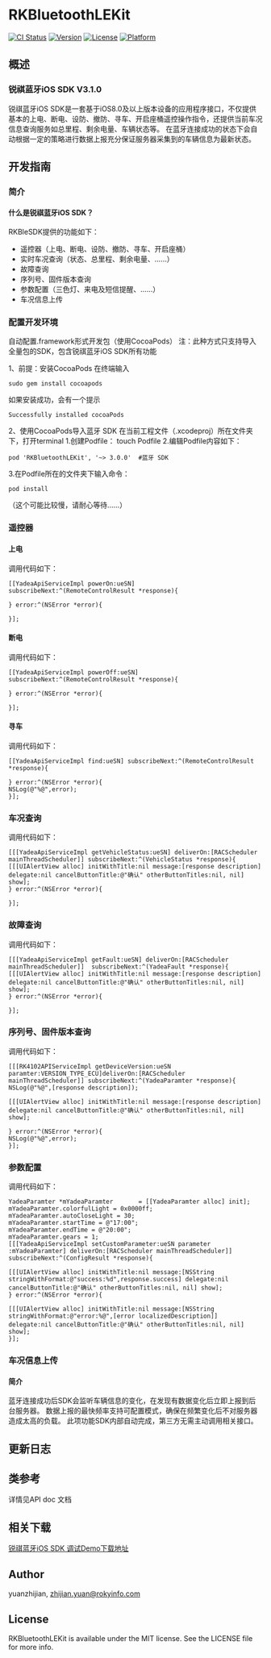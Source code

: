 # RKBluetoothLEKit

[![CI Status](http://img.shields.io/travis/yuanzhijian/RKBluetoothLEKit.svg?style=flat)](https://travis-ci.org/yuanzhijian/RKBluetoothLEKit)
[![Version](https://img.shields.io/cocoapods/v/RKBluetoothLEKit.svg?style=flat)](http://cocoapods.org/pods/RKBluetoothLEKit)
[![License](https://img.shields.io/cocoapods/l/RKBluetoothLEKit.svg?style=flat)](http://cocoapods.org/pods/RKBluetoothLEKit)
[![Platform](https://img.shields.io/cocoapods/p/RKBluetoothLEKit.svg?style=flat)](http://cocoapods.org/pods/RKBluetoothLEKit)
## 概述
### 锐祺蓝牙iOS SDK V3.1.0
锐祺蓝牙iOS SDK是一套基于iOS8.0及以上版本设备的应用程序接口，不仅提供基本的上电、断电、设防、撤防、寻车、开启座桶遥控操作指令，还提供当前车况信息查询服务如总里程、剩余电量、车辆状态等。
在蓝牙连接成功的状态下会自动根据一定的策略进行数据上报充分保证服务器采集到的车辆信息为最新状态。

## 开发指南
### 简介
#### 什么是锐祺蓝牙iOS SDK？
RKBleSDK提供的功能如下：
- 遥控器（上电、断电、设防、撤防、寻车、开启座桶）
- 实时车况查询（状态、总里程、剩余电量、......）
- 故障查询
- 序列号、固件版本查询
- 参数配置（三色灯、来电及短信提醒、......）
- 车况信息上传

### 配置开发环境
自动配置.framework形式开发包（使用CocoaPods）
注：此种方式只支持导入全量包的SDK，包含锐祺蓝牙iOS SDK所有功能

1、前提：安装CocoaPods
在终端输入
```
sudo gem install cocoapods
```
如果安装成功，会有一个提示
```
Successfully installed cocoaPods
```
2、使用CocoaPods导入蓝牙 SDK
在当前工程文件（.xcodeproj）所在文件夹下，打开terminal
1.创建Podfile：
touch Podfile
2.编辑Podfile内容如下：

```
pod 'RKBluetoothLEKit', '~> 3.0.0'  #蓝牙 SDK
```

3.在Podfile所在的文件夹下输入命令：

```
pod install
```
（这个可能比较慢，请耐心等待……）
### 遥控器
#### 上电
调用代码如下：

```
[[YadeaApiServiceImpl powerOn:ueSN] subscribeNext:^(RemoteControlResult *response){

} error:^(NSError *error){

}];
```


#### 断电
调用代码如下：

```
[[YadeaApiServiceImpl powerOff:ueSN] subscribeNext:^(RemoteControlResult *response){

} error:^(NSError *error){

}];
```

#### 寻车
调用代码如下：

```
[[YadeaApiServiceImpl find:ueSN] subscribeNext:^(RemoteControlResult *response){

} error:^(NSError *error){
NSLog(@"%@",error);
}];
```

### 车况查询
调用代码如下：

```
[[[YadeaApiServiceImpl getVehicleStatus:ueSN] deliverOn:[RACScheduler mainThreadScheduler]] subscribeNext:^(VehicleStatus *response){
[[[UIAlertView alloc] initWithTitle:nil message:[response description] delegate:nil cancelButtonTitle:@"确认" otherButtonTitles:nil, nil] show];
} error:^(NSError *error){

}];
```

### 故障查询
调用代码如下：

```
[[[YadeaApiServiceImpl getFault:ueSN] deliverOn:[RACScheduler mainThreadScheduler]]  subscribeNext:^(YadeaFault *response){
[[[UIAlertView alloc] initWithTitle:nil message:[response description] delegate:nil cancelButtonTitle:@"确认" otherButtonTitles:nil, nil] show];
} error:^(NSError *error){

}];
```

### 序列号、固件版本查询
调用代码如下：

```
[[[RK4102APIServiceImpl getDeviceVersion:ueSN paramter:VERSION_TYPE_ECU]deliverOn:[RACScheduler mainThreadScheduler]] subscribeNext:^(YadeaParamter *response){
NSLog(@"%@",[response description]);

[[[UIAlertView alloc] initWithTitle:nil message:[response description] delegate:nil cancelButtonTitle:@"确认" otherButtonTitles:nil, nil] show];

} error:^(NSError *error){
NSLog(@"%@",error);
}];
```

### 参数配置
调用代码如下：

```
YadeaParamter *mYadeaParamter       = [[YadeaParamter alloc] init];
mYadeaParamter.colorfulLight = 0x0000ff;
mYadeaParamter.autoCloseLight = 30;
mYadeaParamter.startTime = @"17:00";
mYadeaParamter.endTime = @"20:00";
mYadeaParamter.gears = 1;
[[[YadeaApiServiceImpl setCustomParameter:ueSN parameter :mYadeaParamter] deliverOn:[RACScheduler mainThreadScheduler]] subscribeNext:^(ConfigResult *response){

[[[UIAlertView alloc] initWithTitle:nil message:[NSString stringWithFormat:@"success:%d",response.success] delegate:nil cancelButtonTitle:@"确认" otherButtonTitles:nil, nil] show];
} error:^(NSError *error){

[[[UIAlertView alloc] initWithTitle:nil message:[NSString stringWithFormat:@"error:%@",[error localizedDescription]] delegate:nil cancelButtonTitle:@"确认" otherButtonTitles:nil, nil] show];
}];
```


### 车况信息上传
#### 简介
蓝牙连接成功后SDK会监听车辆信息的变化，在发现有数据变化后立即上报到后台服务器。 数据上报的最快频率支持可配置模式，确保在频繁变化后不对服务器造成太高的负载。
此项功能SDK内部自动完成，第三方无需主动调用相关接口。

## 更新日志

## 类参考
详情见API doc 文档
## 相关下载
[锐祺蓝牙iOS SDK 调试Demo下载地址](https://github.com/yuanzj/RKBluetoothLEKit)

## Author

yuanzhijian, zhijian.yuan@rokyinfo.com

## License

RKBluetoothLEKit is available under the MIT license. See the LICENSE file for more info.
